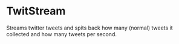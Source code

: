 # TwitStream
Streams twitter tweets and spits back how many (normal) tweets it collected and how many tweets per second.
